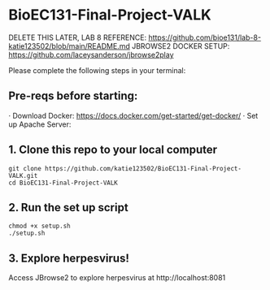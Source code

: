 # BioEC131-Final-Project-VALK

DELETE THIS LATER, LAB 8 REFERENCE: https://github.com/bioe131/lab-8-katie123502/blob/main/README.md
JBROWSE2 DOCKER SETUP: https://github.com/laceysanderson/jbrowse2play

Please complete the following steps in your terminal:

## Pre-reqs before starting:

· Download Docker: https://docs.docker.com/get-started/get-docker/ 
· Set up Apache Server: 

## 1. Clone this repo to your local computer

```
git clone https://github.com/katie123502/BioEC131-Final-Project-VALK.git
cd BioEC131-Final-Project-VALK
```

## 2. Run the set up script

```
chmod +x setup.sh
./setup.sh
```

## 3. Explore herpesvirus!

Access JBrowse2 to explore herpesvirus at http://localhost:8081
